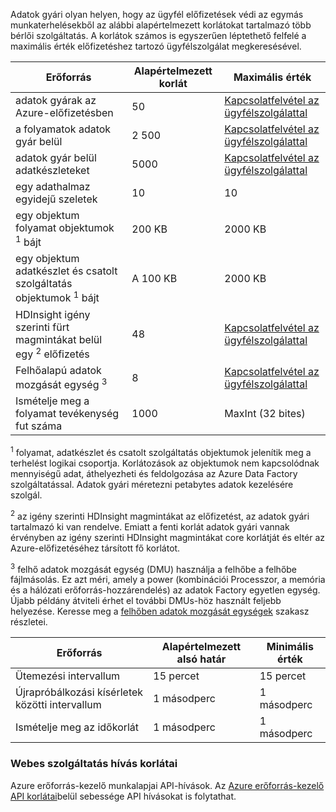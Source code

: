 Adatok gyári olyan helyen, hogy az ügyfél előfizetések védi az egymás munkaterhelésekből az alábbi alapértelmezett korlátokat tartalmazó több bérlői szolgáltatás. A korlátok számos is egyszerűen léptethető felfelé a maximális érték előfizetéshez tartozó ügyfélszolgálat megkeresésével. 

**Erőforrás** | **Alapértelmezett korlát** | **Maximális érték**
-------- | ------------- | -------------
adatok gyárak az Azure-előfizetésben | 50 | [Kapcsolatfelvétel az ügyfélszolgálattal](https://azure.microsoft.com/blog/2014/06/04/azure-limits-quotas-increase-requests/)
a folyamatok adatok gyár belül | 2 500 | [Kapcsolatfelvétel az ügyfélszolgálattal](https://azure.microsoft.com/blog/2014/06/04/azure-limits-quotas-increase-requests/)
adatok gyár belül adatkészleteket | 5000 | [Kapcsolatfelvétel az ügyfélszolgálattal](https://azure.microsoft.com/blog/2014/06/04/azure-limits-quotas-increase-requests/)
egy adathalmaz egyidejű szeletek | 10 | 10
egy objektum folyamat objektumok <sup>1</sup> bájt | 200 KB | 2000 KB
egy objektum adatkészlet és csatolt szolgáltatás objektumok <sup>1</sup> bájt | A 100 KB | 2000 KB
HDInsight igény szerinti fürt magmintákat belül egy <sup>2</sup> előfizetés | 48 | [Kapcsolatfelvétel az ügyfélszolgálattal](https://azure.microsoft.com/blog/2014/06/04/azure-limits-quotas-increase-requests/)
Felhőalapú adatok mozgását egység <sup>3</sup> | 8 | [Kapcsolatfelvétel az ügyfélszolgálattal](https://azure.microsoft.com/blog/2014/06/04/azure-limits-quotas-increase-requests/)
Ismételje meg a folyamat tevékenység fut száma | 1000 | MaxInt (32 bites)

<sup>1</sup> folyamat, adatkészlet és csatolt szolgáltatás objektumok jelenítik meg a terhelést logikai csoportja. Korlátozások az objektumok nem kapcsolódnak mennyiségű adat, áthelyezheti és feldolgozása az Azure Data Factory szolgáltatással. Adatok gyári méretezni petabytes adatok kezelésére szolgál.

<sup>2</sup> az igény szerinti HDInsight magmintákat az előfizetést, az adatok gyári tartalmazó ki van rendelve. Emiatt a fenti korlát adatok gyári vannak érvényben az igény szerinti HDInsight magmintákat core korlátját és eltér az Azure-előfizetéséhez társított fő korlátot.

<sup>3</sup> felhő adatok mozgását egység (DMU) használja a felhőbe a felhőbe fájlmásolás. Ez azt méri, amely a power (kombinációi Processzor, a memória és a hálózati erőforrás-hozzárendelés) az adatok Factory egyetlen egység. Újabb példány átviteli érhet el további DMUs-höz használt feljebb helyezése. Keresse meg a [felhőben adatok mozgását egységek](../../articles/data-factory/data-factory-copy-activity-performance.md#cloud-data-movement-units) szakasz részletei.

**Erőforrás** | **Alapértelmezett alsó határ** | **Minimális érték**
-------- | ------------------- | -------------
Ütemezési intervallum | 15 percet | 15 percet
Újrapróbálkozási kísérletek közötti intervallum | 1 másodperc | 1 másodperc
Ismételje meg az időkorlát | 1 másodperc | 1 másodperc


### <a name="web-service-call-limits"></a>Webes szolgáltatás hívás korlátai

Azure erőforrás-kezelő munkalapjai API-hívások. Az [Azure erőforrás-kezelő API korlátai](../azure-subscription-service-limits.md#resource-group-limits)belül sebessége API hívásokat is folytathat. 


